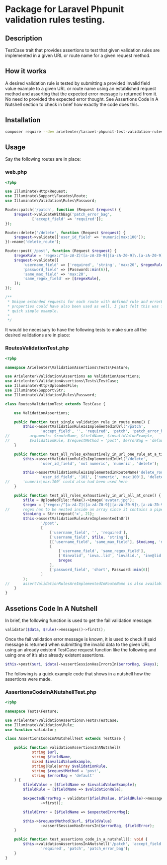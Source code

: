 # **Package for Laravel Phpunit validation rules testing.**

## Description

TestCase trait that provides assertions to test that given validation rules are implemented in a given URL or route name for a given request method.

## How it works

A desired validation rule is tested by submitting a provided invalid field value example to a given URL or route name using an established request method and asserting that the expected error message is returned from it. No need to provided the expected error thought. See Assertions Code In A Nutshell section to check in brief how exactly the code does this.

## Installation

```bash
composer require --dev arielenter/laravel-phpunit-test-validation-rules
```

## Usage

Say the following routes are in place:

### web.php

```php
<?php

use Illuminate\Http\Request;
use Illuminate\Support\Facades\Route;
use Illuminate\Validation\Rules\Password;

Route::patch('/patch', function (Request $request) {
    $request->validateWithBag('patch_error_bag',
            ['accept_field' => 'required']);
});

Route::delete('/delete', function (Request $request) {
    $request->validate(['user_id_field' => 'numeric|max:100']);
})->name('delete_route');

Route::post('/post', function (Request $request) {
    $regexRule = 'regex:/^[a-zA-Z]([a-zA-Z0-9]|[a-zA-Z0-9]\.[a-zA-Z0-9])*$/';
    $request->validate([
        'username_field' => ['required', 'string', 'max:20', $regexRule],
        'password_field' => [Password::min(6)],
        'same_max_field' => 'max:20',
        'same_regex_field' => [$regexRule],
    ]);
});

/**
 * Unique extended requests for each route with defined rule and errorBag 
 * properties could have also been used as well. I just felt this was fine as a 
 * quick simple example.
 * 
 */


```

It would be necessary to have the following tests to make sure all the desired validations are in place:

### RoutesValidationTest.php

```php
<?php

namespace Arielenter\ValidationAssertions\Tests\Feature;

use Arielenter\Validation\Assertions as ValidationAssertions;
use Arielenter\ValidationAssertions\Tests\TestCase;
use Illuminate\Http\UploadedFile;
use Illuminate\Support\Str;
use Illuminate\Validation\Rules\Password;

class RoutesValidationTest extends TestCase {

    use ValidationAssertions;

    public function test_single_validation_rule_in_route_name() {
        $this->assertValidationRuleIsImplementedInUrl('/patch',
                'accept_field', '', 'required', 'patch', 'patch_error_bag');
//         arguments: $routeName, $fieldName, $invalidValueExample, 
//         $validationRule, $requestMethod = 'post', $errorBag = 'default'
    }

    public function test_all_rules_exhaustively_in_url_one_rule_at_a_time() {
        $this->assertValidationRuleIsImplementedInUrl('/delete',
                'user_id_field', 'not numeric', 'numeric', 'delete');

        $this->assertValidationRuleIsImplementedInRouteName('delete_route',
                'user_id_field', '101', ['numeric', 'max:100'], 'delete');
//      'numeric|max:100' could also had been used here
    }

    public function test_all_rules_exhaustively_in_url_all_at_once() {
        $file = UploadedFile::fake()->image('avatar.jpg');
        $regex = ['regex:/^[a-zA-Z]([a-zA-Z0-9]|[a-zA-Z0-9]\.[a-zA-Z0-9])*$/'];
//      regex has to be nested inside an array since it contains a pipe on it
        $tooLong = Str::repeat('x', 21);
        $this->assertValidationRulesAreImplementedInUrl(
                '/post',
                [
                    ['username_field', '', 'required'],
                    ['username_field', $file, 'string'],
                    [['username_field', 'same_max_field'], $tooLong, 'max:20'],
                    [
                        ['username_field', 'same_regex_field'],
                        ['0invalid', 'inva..lid', 'invalid.', 'inv@lid'],
                        $regex
                    ],
                    ['password_field', 'short', Password::min(6)]
                ]
        );
//      assertValidationRulesAreImplementedInRouteName is also available
    }
}

```

## Assetions Code In A Nutshell

In brief, the following function is used to get the fail validation message:

```php
validator($data, $rule)->messages()->first();
```

Once the fail validation error message is known, it is used to check if said message is returned when submitting the invalid data to the given URL using an already existent TestCase request function like the following and using one of it’s also already existent assertions.

```php
$this->post($uri, $data)->assertSessionHasErrorsIn($errorBag, $keys);
```

The following is a quick example code that shows in a nutshell how the assertions were made.

### AssertionsCodeInANutshellTest.php

```php
<?php

namespace Tests\Feature;

use Arielenter\ValidationAssertions\Tests\TestCase;
use Illuminate\Validation\Rule;
use function validator;

class AssertionsCodeInANutshellTest extends TestCase {

    public function validationAssertionsInANutshell(
            string $url,
            string $fieldName,
            mixed $invalidValueExample,
            string|Rule|array $validationRule,
            string $requestMethod = 'post',
            string $errorBag = 'default'
    ) {
        $fieldValue = [$fieldName => $invalidValueExample];
        $fieldRule = [$fieldName => $validationRule];

        $expectedErrorMsg = validator($fieldValue, $fieldRule)->messages()
                ->first();

        $fieldError = [$fieldName => $expectedErrorMsg];

        $this->$requestMethod($url, $fieldValue)
                ->assertSessionHasErrorsIn($errorBag, $fieldError);
    }

    public function test_assertions_code_in_a_nutshell(): void {
        $this->validationAssertionsInANutshell('/patch', 'accept_field', '',
                'required', 'patch', 'patch_error_bag');
    }
}

```